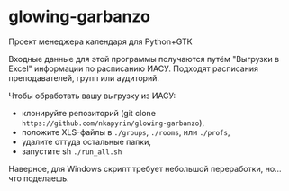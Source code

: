 # glowing-garbanzo
Проект менеджера календаря для Python+GTK

Входные данные для этой программы получаются путём "Выгрузки в Excel" информации по расписанию ИАСУ. Подходят расписания преподавателей, групп или аудиторий.

Чтобы обработать вашу выгрузку из ИАСУ:

* клонируйте репозиторий (git clone `https://github.com/nkapyrin/glowing-garbanzo`),
* положите XLS-файлы в `./groups`, `./rooms`, или `./profs`,
* удалите оттуда остальные папки,
* запустите sh `./run_all.sh`

Наверное, для Windows скрипт требует небольшой переработки, но... что поделаешь.
